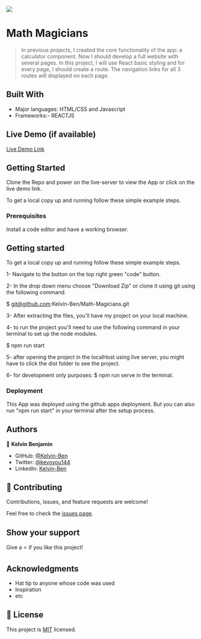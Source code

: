 ![](https://img.shields.io/badge/Microverse-blueviolet)

# Math Magicians

> In previous projects, I created the core functionality of the app: a calculator component. Now I should develop a full website with several pages.
>In this project, I will use React basic styling and for every page, I should create a route.
>The navigation links for all 3 routes will displayed on each page.

## Built With

- Major languages: HTML/CSS and Javascript
- Frameworks:- REACTJS

## Live Demo (if available)

[Live Demo Link](https://livedemo.com)


## Getting Started

Clone the Repo and power on the live-server to view the App or click on the live demo link.

To get a local copy up and running follow these simple example steps.

### Prerequisites

Install a code editor and have a working browser.

## Getting started

To get a local copy up and running follow these simple example steps.

1- Navigate to the button on the top right green "code" button.

2- In the drop down menu choose "Download Zip" or clone it using git using the following command.

$ git@github.com:Kelvin-Ben/Math-Magicians.git

3- After extracting the files, you'll have my project on your local machine.

4- to run the project you'll need to use the following command in your terminal to set up the node modules.

$ npm run start

5- after opening the project in the localHost using live server, you might have to click the dist folder to see the project.

6- for development only purposes: $ npm run serve in the terminal.


### Deployment

This App was deployed using the github apps deployment. But you can also run "npm run start" in your terminal after the setup process.

## Authors

👤 **Kelvin Benjamin**

- GitHub: [@Kelvin-Ben](https://github.com/Kelvin-Ben)
- Twitter: [@kevoyou144](https://twitter.com/kevoyout144)
- LinkedIn: [Kelvin-Ben](https://www.linkedin.com/in/kelvin-ben-323043173/)


## 🤝 Contributing

Contributions, issues, and feature requests are welcome!

Feel free to check the [issues page](../../issues/).

## Show your support

Give a ⭐️ if you like this project!

## Acknowledgments

- Hat tip to anyone whose code was used
- Inspiration
- etc

## 📝 License

This project is [MIT](./LICENSE) licensed.